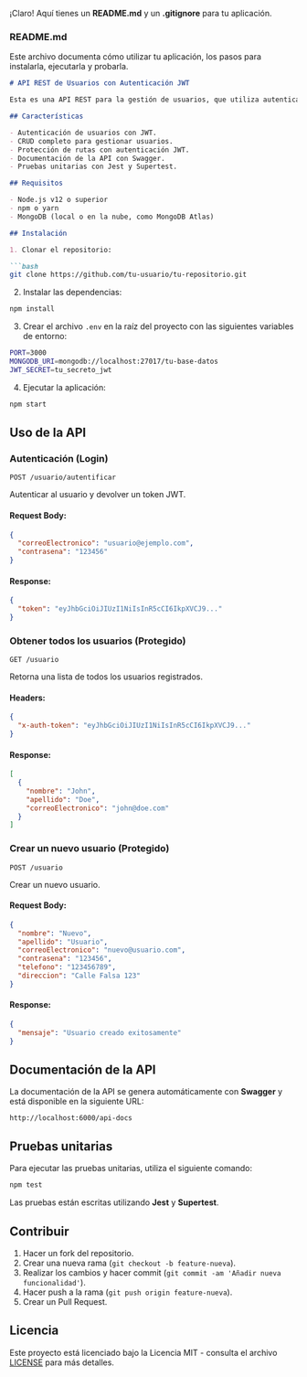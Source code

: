 ¡Claro! Aquí tienes un **README.md** y un **.gitignore** para tu aplicación.

### **README.md**

Este archivo documenta cómo utilizar tu aplicación, los pasos para instalarla, ejecutarla y probarla.

```markdown
# API REST de Usuarios con Autenticación JWT

Esta es una API REST para la gestión de usuarios, que utiliza autenticación con **JWT (JSON Web Token)** y está desarrollada en **Node.js** utilizando **Express**. La API está documentada con **Swagger** y utiliza **Jest** para pruebas unitarias.

## Características

- Autenticación de usuarios con JWT.
- CRUD completo para gestionar usuarios.
- Protección de rutas con autenticación JWT.
- Documentación de la API con Swagger.
- Pruebas unitarias con Jest y Supertest.

## Requisitos

- Node.js v12 o superior
- npm o yarn
- MongoDB (local o en la nube, como MongoDB Atlas)

## Instalación

1. Clonar el repositorio:

```bash
git clone https://github.com/tu-usuario/tu-repositorio.git
```

2. Instalar las dependencias:

```bash
npm install
```

3. Crear el archivo `.env` en la raíz del proyecto con las siguientes variables de entorno:

```bash
PORT=3000
MONGODB_URI=mongodb://localhost:27017/tu-base-datos
JWT_SECRET=tu_secreto_jwt
```

4. Ejecutar la aplicación:

```bash
npm start
```

## Uso de la API

### Autenticación (Login)

```
POST /usuario/autentificar
```

Autenticar al usuario y devolver un token JWT.

#### Request Body:

```json
{
  "correoElectronico": "usuario@ejemplo.com",
  "contrasena": "123456"
}
```

#### Response:

```json
{
  "token": "eyJhbGciOiJIUzI1NiIsInR5cCI6IkpXVCJ9..."
}
```

### Obtener todos los usuarios (Protegido)

```
GET /usuario
```

Retorna una lista de todos los usuarios registrados.

#### Headers:

```json
{
  "x-auth-token": "eyJhbGciOiJIUzI1NiIsInR5cCI6IkpXVCJ9..."
}
```

#### Response:

```json
[
  {
    "nombre": "John",
    "apellido": "Doe",
    "correoElectronico": "john@doe.com"
  }
]
```

### Crear un nuevo usuario (Protegido)

```
POST /usuario
```

Crear un nuevo usuario.

#### Request Body:

```json
{
  "nombre": "Nuevo",
  "apellido": "Usuario",
  "correoElectronico": "nuevo@usuario.com",
  "contrasena": "123456",
  "telefono": "123456789",
  "direccion": "Calle Falsa 123"
}
```

#### Response:

```json
{
  "mensaje": "Usuario creado exitosamente"
}
```

## Documentación de la API

La documentación de la API se genera automáticamente con **Swagger** y está disponible en la siguiente URL:

```
http://localhost:6000/api-docs
```

## Pruebas unitarias

Para ejecutar las pruebas unitarias, utiliza el siguiente comando:

```bash
npm test
```

Las pruebas están escritas utilizando **Jest** y **Supertest**.

## Contribuir

1. Hacer un fork del repositorio.
2. Crear una nueva rama (`git checkout -b feature-nueva`).
3. Realizar los cambios y hacer commit (`git commit -am 'Añadir nueva funcionalidad'`).
4. Hacer push a la rama (`git push origin feature-nueva`).
5. Crear un Pull Request.

## Licencia

Este proyecto está licenciado bajo la Licencia MIT - consulta el archivo [LICENSE](LICENSE) para más detalles.
```
